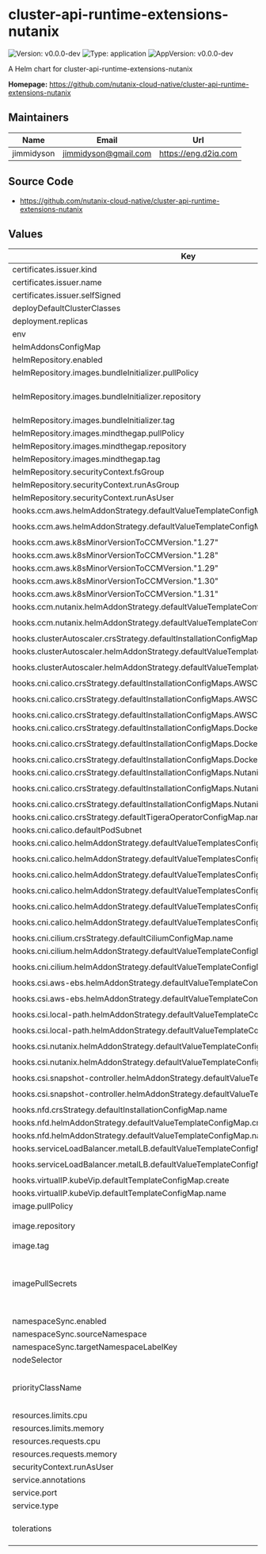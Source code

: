 <!--
 Copyright 2024 Nutanix. All rights reserved.
 SPDX-License-Identifier: Apache-2.0
 -->

# cluster-api-runtime-extensions-nutanix

![Version: v0.0.0-dev](https://img.shields.io/badge/Version-v0.0.0--dev-informational?style=flat-square) ![Type: application](https://img.shields.io/badge/Type-application-informational?style=flat-square) ![AppVersion: v0.0.0-dev](https://img.shields.io/badge/AppVersion-v0.0.0--dev-informational?style=flat-square)

A Helm chart for cluster-api-runtime-extensions-nutanix

**Homepage:** <https://github.com/nutanix-cloud-native/cluster-api-runtime-extensions-nutanix>

## Maintainers

| Name | Email | Url |
| ---- | ------ | --- |
| jimmidyson | <jimmidyson@gmail.com> | <https://eng.d2iq.com> |

## Source Code

* <https://github.com/nutanix-cloud-native/cluster-api-runtime-extensions-nutanix>

## Values

| Key | Type | Default | Description |
|-----|------|---------|-------------|
| certificates.issuer.kind | string | `"Issuer"` |  |
| certificates.issuer.name | string | `""` |  |
| certificates.issuer.selfSigned | bool | `true` |  |
| deployDefaultClusterClasses | bool | `true` |  |
| deployment.replicas | int | `1` |  |
| env | object | `{}` |  |
| helmAddonsConfigMap | string | `"default-helm-addons-config"` |  |
| helmRepository.enabled | bool | `true` |  |
| helmRepository.images.bundleInitializer.pullPolicy | string | `"IfNotPresent"` |  |
| helmRepository.images.bundleInitializer.repository | string | `"ghcr.io/nutanix-cloud-native/cluster-api-runtime-extensions-helm-chart-bundle-initializer"` |  |
| helmRepository.images.bundleInitializer.tag | string | `""` |  |
| helmRepository.images.mindthegap.pullPolicy | string | `"IfNotPresent"` |  |
| helmRepository.images.mindthegap.repository | string | `"ghcr.io/mesosphere/mindthegap"` |  |
| helmRepository.images.mindthegap.tag | string | `"v1.16.0"` |  |
| helmRepository.securityContext.fsGroup | int | `65532` |  |
| helmRepository.securityContext.runAsGroup | int | `65532` |  |
| helmRepository.securityContext.runAsUser | int | `65532` |  |
| hooks.ccm.aws.helmAddonStrategy.defaultValueTemplateConfigMap.create | bool | `true` |  |
| hooks.ccm.aws.helmAddonStrategy.defaultValueTemplateConfigMap.name | string | `"default-aws-ccm-helm-values-template"` |  |
| hooks.ccm.aws.k8sMinorVersionToCCMVersion."1.27" | string | `"v1.27.9"` |  |
| hooks.ccm.aws.k8sMinorVersionToCCMVersion."1.28" | string | `"v1.28.9"` |  |
| hooks.ccm.aws.k8sMinorVersionToCCMVersion."1.29" | string | `"v1.29.6"` |  |
| hooks.ccm.aws.k8sMinorVersionToCCMVersion."1.30" | string | `"v1.30.3"` |  |
| hooks.ccm.aws.k8sMinorVersionToCCMVersion."1.31" | string | `"v1.31.0"` |  |
| hooks.ccm.nutanix.helmAddonStrategy.defaultValueTemplateConfigMap.create | bool | `true` |  |
| hooks.ccm.nutanix.helmAddonStrategy.defaultValueTemplateConfigMap.name | string | `"default-nutanix-ccm-helm-values-template"` |  |
| hooks.clusterAutoscaler.crsStrategy.defaultInstallationConfigMap.name | string | `"cluster-autoscaler"` |  |
| hooks.clusterAutoscaler.helmAddonStrategy.defaultValueTemplateConfigMap.create | bool | `true` |  |
| hooks.clusterAutoscaler.helmAddonStrategy.defaultValueTemplateConfigMap.name | string | `"default-cluster-autoscaler-helm-values-template"` |  |
| hooks.cni.calico.crsStrategy.defaultInstallationConfigMaps.AWSCluster.configMap.content | string | `""` |  |
| hooks.cni.calico.crsStrategy.defaultInstallationConfigMaps.AWSCluster.configMap.name | string | `"calico-cni-crs-installation-awscluster"` |  |
| hooks.cni.calico.crsStrategy.defaultInstallationConfigMaps.AWSCluster.create | bool | `true` |  |
| hooks.cni.calico.crsStrategy.defaultInstallationConfigMaps.DockerCluster.configMap.content | string | `""` |  |
| hooks.cni.calico.crsStrategy.defaultInstallationConfigMaps.DockerCluster.configMap.name | string | `"calico-cni-crs-installation-dockercluster"` |  |
| hooks.cni.calico.crsStrategy.defaultInstallationConfigMaps.DockerCluster.create | bool | `true` |  |
| hooks.cni.calico.crsStrategy.defaultInstallationConfigMaps.NutanixCluster.configMap.content | string | `""` |  |
| hooks.cni.calico.crsStrategy.defaultInstallationConfigMaps.NutanixCluster.configMap.name | string | `"calico-cni-crs-installation-nutanixcluster"` |  |
| hooks.cni.calico.crsStrategy.defaultInstallationConfigMaps.NutanixCluster.create | bool | `true` |  |
| hooks.cni.calico.crsStrategy.defaultTigeraOperatorConfigMap.name | string | `"tigera-operator"` |  |
| hooks.cni.calico.defaultPodSubnet | string | `"192.168.0.0/16"` |  |
| hooks.cni.calico.helmAddonStrategy.defaultValueTemplatesConfigMaps.AWSCluster.create | bool | `true` |  |
| hooks.cni.calico.helmAddonStrategy.defaultValueTemplatesConfigMaps.AWSCluster.name | string | `"calico-cni-helm-values-template-awscluster"` |  |
| hooks.cni.calico.helmAddonStrategy.defaultValueTemplatesConfigMaps.DockerCluster.create | bool | `true` |  |
| hooks.cni.calico.helmAddonStrategy.defaultValueTemplatesConfigMaps.DockerCluster.name | string | `"calico-cni-helm-values-template-dockercluster"` |  |
| hooks.cni.calico.helmAddonStrategy.defaultValueTemplatesConfigMaps.NutanixCluster.create | bool | `true` |  |
| hooks.cni.calico.helmAddonStrategy.defaultValueTemplatesConfigMaps.NutanixCluster.name | string | `"calico-cni-helm-values-template-nutanixcluster"` |  |
| hooks.cni.cilium.crsStrategy.defaultCiliumConfigMap.name | string | `"cilium"` |  |
| hooks.cni.cilium.helmAddonStrategy.defaultValueTemplateConfigMap.create | bool | `true` |  |
| hooks.cni.cilium.helmAddonStrategy.defaultValueTemplateConfigMap.name | string | `"default-cilium-cni-helm-values-template"` |  |
| hooks.csi.aws-ebs.helmAddonStrategy.defaultValueTemplateConfigMap.create | bool | `true` |  |
| hooks.csi.aws-ebs.helmAddonStrategy.defaultValueTemplateConfigMap.name | string | `"default-aws-ebs-csi-helm-values-template"` |  |
| hooks.csi.local-path.helmAddonStrategy.defaultValueTemplateConfigMap.create | bool | `true` |  |
| hooks.csi.local-path.helmAddonStrategy.defaultValueTemplateConfigMap.name | string | `"default-local-path-provisioner-csi-helm-values-template"` |  |
| hooks.csi.nutanix.helmAddonStrategy.defaultValueTemplateConfigMap.create | bool | `true` |  |
| hooks.csi.nutanix.helmAddonStrategy.defaultValueTemplateConfigMap.name | string | `"default-nutanix-csi-helm-values-template"` |  |
| hooks.csi.snapshot-controller.helmAddonStrategy.defaultValueTemplateConfigMap.create | bool | `true` |  |
| hooks.csi.snapshot-controller.helmAddonStrategy.defaultValueTemplateConfigMap.name | string | `"default-snapshot-controller-helm-values-template"` |  |
| hooks.nfd.crsStrategy.defaultInstallationConfigMap.name | string | `"node-feature-discovery"` |  |
| hooks.nfd.helmAddonStrategy.defaultValueTemplateConfigMap.create | bool | `true` |  |
| hooks.nfd.helmAddonStrategy.defaultValueTemplateConfigMap.name | string | `"default-nfd-helm-values-template"` |  |
| hooks.serviceLoadBalancer.metalLB.defaultValueTemplateConfigMap.create | bool | `true` |  |
| hooks.serviceLoadBalancer.metalLB.defaultValueTemplateConfigMap.name | string | `"default-metallb-helm-values-template"` |  |
| hooks.virtualIP.kubeVip.defaultTemplateConfigMap.create | bool | `true` |  |
| hooks.virtualIP.kubeVip.defaultTemplateConfigMap.name | string | `"default-kube-vip-template"` |  |
| image.pullPolicy | string | `"IfNotPresent"` |  |
| image.repository | string | `"ghcr.io/nutanix-cloud-native/cluster-api-runtime-extensions-nutanix"` |  |
| image.tag | string | `""` |  |
| imagePullSecrets | list | `[]` | Optional secrets used for pulling the container image |
| namespaceSync.enabled | bool | `true` |  |
| namespaceSync.sourceNamespace | string | `""` |  |
| namespaceSync.targetNamespaceLabelKey | string | `"caren.nutanix.com/namespace-sync"` |  |
| nodeSelector | object | `{}` |  |
| priorityClassName | string | `"system-cluster-critical"` | Priority class to be used for the pod. |
| resources.limits.cpu | string | `"100m"` |  |
| resources.limits.memory | string | `"256Mi"` |  |
| resources.requests.cpu | string | `"100m"` |  |
| resources.requests.memory | string | `"128Mi"` |  |
| securityContext.runAsUser | int | `65532` |  |
| service.annotations | object | `{}` |  |
| service.port | int | `443` |  |
| service.type | string | `"ClusterIP"` |  |
| tolerations | list | `[{"effect":"NoSchedule","key":"node-role.kubernetes.io/control-plane","operator":"Equal"}]` | Kubernetes pod tolerations |
